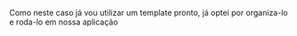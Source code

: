 Como neste caso já vou utilizar um template pronto, já optei por organiza-lo e roda-lo em nossa aplicação